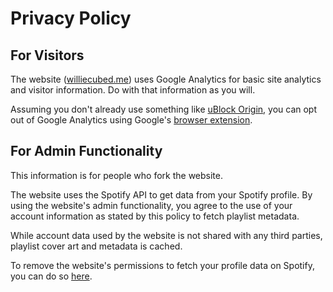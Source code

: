 # Privacy Policy

## For Visitors

The website ([williecubed.me][website]) uses Google Analytics for basic site
analytics and visitor information. Do with that information as you will.

Assuming you don't already use something like [uBlock Origin][ublock], you can
opt out of Google Analytics using Google's [browser extension][ga-opt-out].

## For Admin Functionality

This information is for people who fork the website.

The website uses the Spotify API to get data from your Spotify profile. By using
the website's admin functionality, you agree to the use of your account
information as stated by this policy to fetch playlist metadata.

While account data used by the website is not shared with any third parties,
playlist cover art and metadata is cached.

To remove the website's permissions to fetch your profile data on Spotify, you can
do so [here][spotify-privacy].

[website]: https://williecubed.me
[ublock]: https://chrome.google.com/webstore/detail/ublock-origin/cjpalhdlnbpafiamejdnhcphjbkeiagm?hl=en
[ga-opt-out]: https://support.google.com/analytics/answer/181881?hl=en
[spotify-privacy]: https://support.spotify.com/us/article/spotify-on-other-apps/
